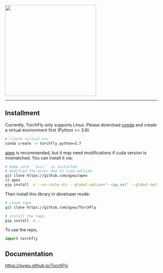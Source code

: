 <img src="docs/images/torchfly.svg" width="300" >

--------------------------------------------------------------------------------

## Installment

Currently, TorchFly only supports Linux. Please download [conda](https://www.anaconda.com/distribution/#download-section) and create a virtual environment first (Python >= 3.6).

```bash
# create virtual env
conda create -n torchfly python=3.7
```

[apex](https://github.com/qywu/apex) is recommended, but it may need modifications if cuda version is mismatched. You can install it via:

```bash
# make sure ``nvcc`` is installed
# modified the error due to cuda version
git clone https://github.com/qywu/apex
cd apex
pip install -v --no-cache-dir --global-option="--cpp_ext" --global-option="--cuda_ext" ./
```

Then install this library in developer mode:

```bash
# clone repo
git clone https://github.com/qywu/TorchFly

# install the repo
pip install -e .
```

To use the repo,

```python
import torchfly
```

## Documentation

https://qywu.github.io/TorchFly
